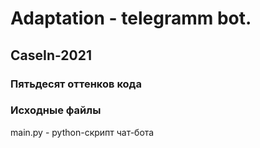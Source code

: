# Adaptation - telegramm bot.
## CaseIn-2021
### Пятьдесят оттенков кода

### Исходные файлы

main.py - python-скрипт чат-бота
